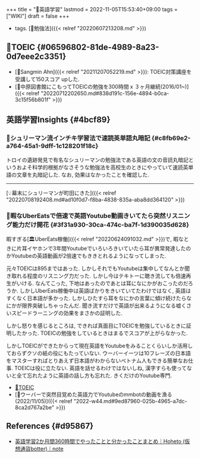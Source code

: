 +++
title = "📝英語学習"
lastmod = 2022-11-05T15:53:40+09:00
tags = ["WIKI"]
draft = false
+++

-   tags. [🔖勉強法]({{< relref "20220607213208.md" >}})


## 🔖TOEIC {#06596802-81de-4989-8a23-0d7eee2c3351}

-   [👳Sangmin Ahn]({{< relref "20211207052219.md" >}}): TOEIC対策講座を受講して150スコア upした.
-   [🔴中原図書館にこもってTOEICの勉強を300時間 x ３ヶ月継続(2016/01~)]({{< relref "20220712202650.md#838d191c-156e-4894-b0ca-3c15f56b801f" >}})


## 英語学習Insights {#4bcf89}


### 🔵シュリーマン流インチキ学習法で速読英単語丸暗記 {#c8fb69e2-a764-45a1-9dff-1c128201f18c}

トロイの遺跡発見で有名なシュリーマンの勉強法である英語の文の音読丸暗記というおよそ科学的根拠がなさそうな勉強法を高校生のときにやっていて速読英単語の文章を丸暗記した. なお, 効果はなかったことを確認した.

---

[💡幕末にシュリーマンが町田にきた]({{< relref "20220708192408.md#ad10f0d7-f8ba-4838-835a-aba8dd364120" >}})


### 🔵暇なUberEatsで倍速で英語Youtube動画きいてたら突然リスニング能力だけ開花 {#3f31a930-30ca-474c-ba7f-1d390035d628}

暇すぎる[🏛UberEats稼働]({{< relref "20220624091032.md" >}})で, 暇なときに片耳イヤホンで3年間Youtubeでいろいろきいていたら耳が異常発達したのかYoutubeの英語動画が2倍速でもききとれるようになってしまった.

元々TOEICは895まではあった. しかしそれでもYoutubeは集中してなんとか聞き取れる程度のリスニング力だった. しかし今はテキトーに聴き流しても倍速再生がいける. なんてこった, 下地はあったのであとは耳になにかがおこったのだろうか. しかしUberEats稼働中は英語ばかりをきいていてたわけではなく, 英語はすくなく日本語が多かった. しかしひたすら耳をなにかの言葉に傾け続けたらなにかが限界突破しちゃったんだ. 聞き流すだけで英語が出来るようになる嘘くさいスピードラーニングの効果をまさかの証明した.

しかし怒りを感じるところは, できれば真面目にTOEICを勉強しているときに証明したかった. TOEICの勉強をしているときはまるでスコアが上がらなかった.

しかしTOEICができたからって現在英語をYoutubeをみることくらいしか活用しておらずクソの紙の役にもたっていない. ウーバーイーツは10フレーズの日本語をマスターすればとりあえず日本語がわからないベトナム人もできる簡単なお仕事. TOEICは役に立たない. 英語を話せるわけではないしね, 漢字すらも使ってないと全て忘れたように英語の話し方も忘れた. きくだけのYoutube専門.

-   [🔖TOEIC](#06596802-81de-4989-8a23-0d7eee2c3351)
-   [💭ウーバーで突然目覚めた英語力でYoutubeのmmbotの動画を漁る(2022/11/05)]({{< relref "2022-w44.md#9ed87960-025b-4965-a7dc-8ca2d767a2be" >}})


## References {#d95867}

-   [英語学習2か月間360時間でやったことと分かったことまとめ｜Hoheto (仮想通貨botter)｜note](https://note.com/hht/n/n8f77fef2a9b4)
